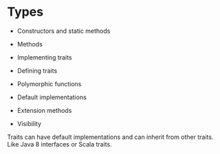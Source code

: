 Types
====

* Constructors and static methods
* Methods
* Implementing traits
* Defining traits
* Polymorphic functions
* Default implementations

* Extension methods

* Visibility


Traits can have default implementations and can inherit from other traits. Like Java 8 interfaces or Scala traits.
